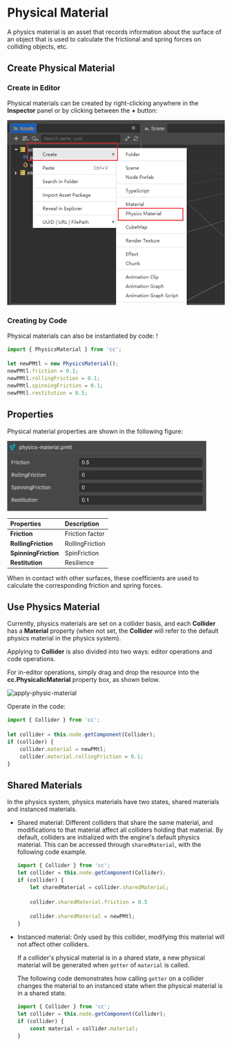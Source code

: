 # Physical Material

A physics material is an asset that records information about the surface of an object that is used to calculate the frictional and spring forces on colliding objects, etc.

## Create Physical Material

### Create in Editor

Physical materials can be created by right-clicking anywhere in the **Inspector** panel or by clicking between the **+** button:

![create physical material](img/material-create-pmtl.png)

### Creating by Code

Physical materials can also be instantiated by code: !

```ts
import { PhysicsMaterial } from 'cc';

let newPMtl = new PhysicsMaterial();
newPMtl.friction = 0.1;
newPMtl.rollingFriction = 0.1;
newPMtl.spinningFriction = 0.1;
newPMtl.restitution = 0.5;
```

## Properties

Physical material properties are shown in the following figure:

![physics-mat-panel](img/physics-mat-panel.png)

| Properties | Description |
| :-- | :-- |
| **Friction** | Friction factor |
| **RollingFriction** | RollingFriction |
| **SpinningFriction** | SpinFriction |
| **Restitution** | Resilience |

When in contact with other surfaces, these coefficients are used to calculate the corresponding friction and spring forces.

## Use Physics Material

Currently, physics materials are set on a collider basis, and each **Collider** has a **Material** property (when not set, the **Collider** will refer to the default physics material in the physics system).

Applying to **Collider** is also divided into two ways: editor operations and code operations.

For in-editor operations, simply drag and drop the resource into the **cc.PhysicalicMaterial** property box, as shown below.

![apply-physic-material](img/apply-pmtl.jpg)

Operate in the code:

```ts
import { Collider } from 'cc';

let collider = this.node.getComponent(Collider);
if (collider) {
    collider.material = newPMtl;
    collider.material.rollingFriction = 0.1;
}
```

## Shared Materials

In the physics system, physics materials have two states, shared materials and instanced materials.

- Shared material: Different colliders that share the same material, and modifications to that material affect all colliders holding that material. By default, colliders are initialized with the engine's default physics material. This can be accessed through `sharedMaterial`, with the following code example.

    ```ts
    import { Collider } from 'cc';
    let collider = this.node.getComponent(Collider);
    if (collider) {        
        let sharedMaterial = collider.sharedMaterial; 
        
        collider.sharedMaterial.friction = 0.5

        collider.sharedMaterial = newPMtl;
    }
    ```

- Instanced material: Only used by this collider, modifying this material will not affect other colliders.

  If a collider's physical material is in a shared state, a new physical material will be generated when `getter` of `material` is called.

  The following code demonstrates how calling `getter` on a collider changes the material to an instanced state when the physical material is in a shared state.

    ```ts
    import { Collider } from 'cc';
    let collider = this.node.getComponent(Collider);
    if (collider) {
        const material = collider.material; 
    }
    ```
